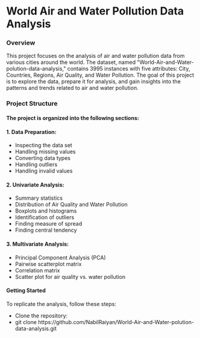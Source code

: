 <h1>World Air and Water Pollution Data Analysis</h1>

<h3>Overview</h3>
<p>This project focuses on the analysis of air and water pollution data from various cities around the world. The dataset, named "World-Air-and-Water-polution-data-analysis," contains 3995 instances with five attributes: City, Countries, Regions, Air Quality, and Water Pollution. The goal of this project is to explore the data, prepare it for analysis, and gain insights into the patterns and trends related to air and water pollution.</p>

<h3>Project Structure</h3>
<h4>The project is organized into the following sections:</h4>
<h4>1. Data Preparation:</h4>
       <ul>
         <li>Inspecting the data set</li>
         <li>Handling missing values</li>
         <li>Converting data types</li>
         <li>Handling outliers</li>
         <li>Handling invalid values</li>
       </ul>

<h4>2. Univariate Analysis:</h4>
       <ul>
         <li>Summary statistics</li>
         <li>Distribution of Air Quality and Water Pollution</li>
         <li>Boxplots and histograms</li>
         <li>Identification of outliers</li>
         <li>Finding measure of spread</li>
         <li>Finding central tendency</li>
       </ul>

<h4>3. Multivariate Analysis:</h4>
       <ul>
          <li>Principal Component Analysis (PCA)</li>
          <li>Pairwise scatterplot matrix</li>
          <li>Correlation matrix</li>
          <li>Scatter plot for air quality vs. water pollution</li>
       </ul>
      
<h4>Getting Started</h4>
<p>To replicate the analysis, follow these steps:</p>
<ul>
       <li>Clone the repository:</li>
       <li>git clone https://github.com/NabilRaiyan/World-Air-and-Water-polution-data-analysis.git</li>
</ul>


